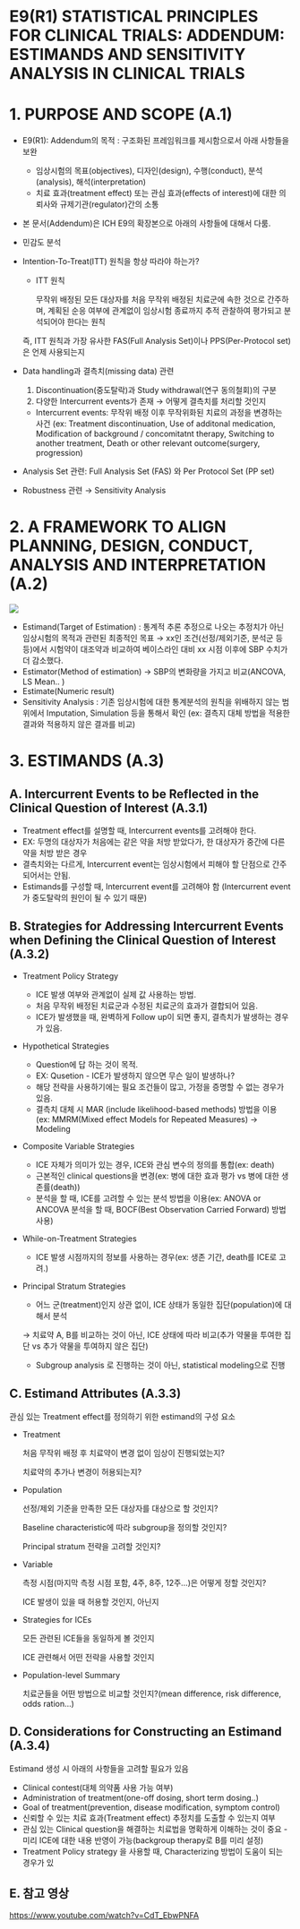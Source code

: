 # E9(R1) STATISTICAL PRINCIPLES FOR CLINICAL TRIALS: ADDENDUM: ESTIMANDS AND SENSITIVITY ANALYSIS IN CLINICAL TRIALS

# 1. PURPOSE AND SCOPE (A.1)

- E9(R1): Addendum의 목적 : 구조화된 프레임워크를 제시함으로서 아래 사항들을 보완
    - 임상시험의 목표(objectives), 디자인(design), 수행(conduct), 분석(analysis), 해석(interpretation)
    - 치료 효과(treatment effect) 또는 관심 효과(effects of interest)에 대한 의뢰사와 규제기관(regulator)간의 소통
    
- 본 문서(Addendum)은 ICH E9의 확장본으로 아래의 사항들에 대해서 다룸.
- 민감도 분석
- Intention-To-Treat(ITT) 원칙을 항상 따라야 하는가?
    - ITT 원칙
        
        무작위 배정된 모든 대상자를 처음 무작위 배정된 치료군에 속한 것으로 간주하며, 계획된 순응 여부에 관계없이 임상시험 종료까지 추적 관찰하여 평가되고 분석되어야 한다는 원칙
        
    
    즉, ITT 원칙과 가장 유사한 FAS(Full Analysis Set)이나 PPS(Per-Protocol set)은 언제 사용되는지
    
- Data handling과 결측치(missing data) 관련
    1. Discontinuation(중도탈락)과 Study withdrawal(연구 동의철회)의 구분
    2. 다양한 Intercurrent events가 존재 → 어떻게 결측치를 처리할 것인지
    - Intercurrent events: 무작위 배정 이후 무작위화된 치료의 과정을 변경하는 사건 (ex: Treatment discontinuation, Use of additonal medication, Modification of background / concomitatnt therapy, Switching to another treatment, Death or other relevant outcome(surgery, progression)
- Analysis Set 관련: Full Analysis Set (FAS) 와 Per Protocol Set (PP set)
- Robustness 관련 → Sensitivity Analysis

# 2. A FRAMEWORK TO ALIGN PLANNING, DESIGN, CONDUCT, ANALYSIS AND INTERPRETATION (A.2)

![](../pics/E9R1_1_pic1.png)

- Estimand(Target of Estimation) : 통계적 추론 추정으로 나오는 추정치가 아닌 임상시험의 목적과 관련된 최종적인 목표 → xx인 조건(선정/제외기준, 분석군 등등)에서 시험약이 대조약과 비교하여 베이스라인 대비 xx 시점 이후에 SBP 수치가 더 감소했다.
- Estimator(Method of estimation) → SBP의 변화량을 가지고 비교(ANCOVA, LS Mean.. )
- Estimate(Numeric result)
- Sensitivity Analysis : 기존 임상시험에 대한 통계분석의 원칙을 위배하지 않는 범위에서 Imputation, Simulation 등을 통해서 확인 (ex: 결측지 대체 방법을 적용한 결과와 적용하지 않은 결과를 비교)

# 3. ESTIMANDS (A.3)

## A. Intercurrent Events to be Reflected in the Clinical Question of Interest (A.3.1)

- Treatment effect를 설명할 때, Intercurrent events를 고려해야 한다.
- EX: 두명의 대상자가 처음에는 같은 약을 처방 받았다가, 한 대상자가 중간에 다른 약을 처방 받은 경우
- 결측치와는 다르게, Intercurrent event는 임상시험에서 피해야 할 단점으로 간주되어서는 안됨.
- Estimands를 구성할 때, Intercurrent event를 고려해야 함 (Intercurrent event가 중도탈락의 원인이 될 수 있기 때문)

## B. Strategies for Addressing Intercurrent Events when Defining the Clinical Question of Interest (A.3.2)

- Treatment Policy Strategy
    - ICE 발생 여부와 관계없이 실제 값 사용하는 방법.
    - 처음 무작위 배정된 치료군과 수정된 치료군의 효과가 결합되어 있음.
    - ICE가 발생했을 때, 완벽하게 Follow up이 되면 좋지, 결측치가 발생하는 경우가 있음.
    
- Hypothetical Strategies
    - Question에 답 하는 것이 목적.
    - EX: Qusetion - ICE가 발생하지 않으면 무슨 일이 발생하나?
    - 해당 전략을 사용하기에는 필요 조건들이 많고, 가정을 증명할 수 없는 경우가 있음.
    - 결측치 대체 시 MAR (include likelihood-based methods) 방법을 이용 (ex: MMRM(Mixed effect Models for Repeated Measures) → Modeling
        
        

- Composite Variable Strategies
    - ICE 자체가 의미가 있는 경우, ICE와 관심 변수의 정의를 통합(ex: death)
    - 근본적인 clinical questions을 변경(ex: 병에 대한 효과 평가 vs 병에 대한 생존률(death))
    - 분석을 할 때, ICE를 고려할 수 있는 분석 방법을 이용(ex: ANOVA or ANCOVA 분석을 할 때, BOCF(Best Observation Carried Forward) 방법 사용)

- While-on-Treatment Strategies
    - ICE 발생 시점까지의 정보를 사용하는 경우(ex: 생존 기간,  death를 ICE로 고려.)

- Principal Stratum Strategies
    - 어느 군(treatment)인지 상관 없이, ICE 상태가 동일한 집단(population)에 대해서 분석
    
     → 치료약 A, B를 비교하는 것이 아닌, ICE 상태에 따라 비교(추가 약물을 투여한 집단 vs 추가 약물을 투여하지 않은 집단)
    
    - Subgroup analysis 로 진행하는 것이 아닌, statistical modeling으로 진행
    

## C. Estimand Attributes (A.3.3)

관심 있는 Treatment effect를 정의하기 위한 estimand의 구성 요소

- Treatment
    
    처음 무작위 배정 후 치료약이 변경 없이 임상이 진행되었는지? 
    
    치료약의 추가나 변경이 허용되는지?
    
- Population
    
    선정/제외 기준을 만족한 모든 대상자를 대상으로 할 것인지?
    
    Baseline characteristic에 따라 subgroup을 정의할 것인지?
    
    Principal stratum 전략을 고려할 것인지?
    
- Variable
    
    측정 시점(마지막 측정 시점 포함, 4주, 8주, 12주…)은 어떻게 정할 것인지?
    
    ICE 발생이 있을 때 허용할 것인지, 아닌지
    
- Strategies for ICEs
    
    모든 관련된 ICE들을 동일하게 볼 것인지
    
    ICE 관련해서 어떤 전략을 사용할 것인지
    
- Population-level Summary
    
    치료군들을 어떤 방법으로 비교할 것인지?(mean difference, risk difference, odds ration…) 
    

## D. Considerations for Constructing an Estimand (A.3.4)

Estimand 생성 시 아래의 사항들을 고려할 필요가 있음

- Clinical contest(대체 의약품 사용 가능 여부)
- Administration of treatment(one-off dosing, short term dosing..)
- Goal of treatment(prevention, disease modification, symptom control)
- 신뢰할 수  있는 치료 효과(Treatment effect) 추정치를 도출할 수 있는지 여부
- 관심 있는 Clinical question을 해결하는 치료법을 명확하게 이해하는 것이 중요 - 미리 ICE에 대한 내용 반영이 가능(backgroup therapy로 B를 미리 설정)
- Treatment Policy strategy 을 사용할 때, Characterizing 방법이 도움이 되는 경우가 있

## E. 참고 영상

https://www.youtube.com/watch?v=CdT_EbwPNFA